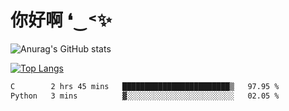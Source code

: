 # 你好啊 ❛‿˂✨

![Anurag's GitHub stats](https://github-readme-stats.vercel.app/api?username=ZombieFly&count_private=true&show_icons=true)

[![Top Langs](https://github-readme-stats.vercel.app/api/top-langs/?username=ZombieFly&layout=compact&count_private=true&hide=Ruby,makefile)](https://github.com/anuraghazra/github-readme-stats)

<!--START_SECTION:waka-->

```txt
C        2 hrs 45 mins   ████████████████████████▒   97.95 %
Python   3 mins          ▓░░░░░░░░░░░░░░░░░░░░░░░░   02.05 %
```

<!--END_SECTION:waka-->
